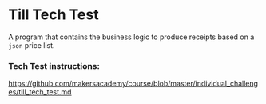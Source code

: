 # Till Tech Test

A program that contains the business logic to produce receipts based on a `json` price list.

### Tech Test instructions:

https://github.com/makersacademy/course/blob/master/individual_challenges/till_tech_test.md
